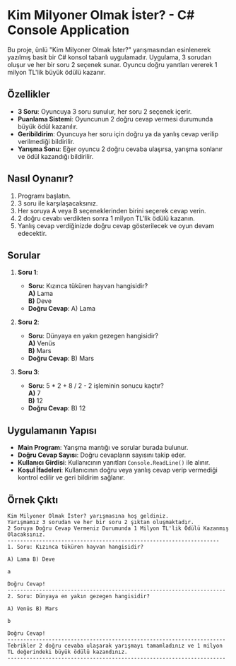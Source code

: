 # Kim Milyoner Olmak İster? - C# Console Application

Bu proje, ünlü "Kim Milyoner Olmak İster?" yarışmasından esinlenerek yazılmış basit bir C# konsol tabanlı uygulamadır. Uygulama, 3 sorudan oluşur ve her bir soru 2 seçenek sunar. Oyuncu doğru yanıtları vererek 1 milyon TL'lik büyük ödülü kazanır.

## Özellikler
- **3 Soru**: Oyuncuya 3 soru sunulur, her soru 2 seçenek içerir.
- **Puanlama Sistemi**: Oyuncunun 2 doğru cevap vermesi durumunda büyük ödül kazanılır.
- **Geribildirim**: Oyuncuya her soru için doğru ya da yanlış cevap verilip verilmediği bildirilir.
- **Yarışma Sonu**: Eğer oyuncu 2 doğru cevaba ulaşırsa, yarışma sonlanır ve ödül kazandığı bildirilir.

## Nasıl Oynanır?
1. Programı başlatın.
2. 3 soru ile karşılaşacaksınız.
3. Her soruya A veya B seçeneklerinden birini seçerek cevap verin.
4. 2 doğru cevabı verdikten sonra 1 milyon TL'lik ödülü kazanın.
5. Yanlış cevap verdiğinizde doğru cevap gösterilecek ve oyun devam edecektir.

## Sorular

1. **Soru 1**: 
   - **Soru**: Kızınca tüküren hayvan hangisidir?  
     **A)** Lama  
     **B)** Deve
   - **Doğru Cevap**: A) Lama

2. **Soru 2**: 
   - **Soru**: Dünyaya en yakın gezegen hangisidir?  
     **A)** Venüs  
     **B)** Mars
   - **Doğru Cevap**: B) Mars

3. **Soru 3**: 
   - **Soru**: 5 * 2 + 8 / 2 - 2 işleminin sonucu kaçtır?  
     **A)** 7  
     **B)** 12
   - **Doğru Cevap**: B) 12

## Uygulamanın Yapısı
- **Main Program**: Yarışma mantığı ve sorular burada bulunur.
- **Doğru Cevap Sayısı**: Doğru cevapların sayısını takip eder.
- **Kullanıcı Girdisi**: Kullanıcının yanıtları `Console.ReadLine()` ile alınır.
- **Koşul İfadeleri**: Kullanıcının doğru veya yanlış cevap verip vermediği kontrol edilir ve geri bildirim sağlanır.

## Örnek Çıktı

```text
Kim Milyoner Olmak İster? yarışmasına hoş geldiniz. 
Yarışmamız 3 sorudan ve her bir soru 2 şıktan oluşmaktadır.
2 Soruya Doğru Cevap Vermeniz Durumunda 1 Milyon TL'lik Ödülü Kazanmış Olacaksınız.
-------------------------------------------------------------------
1. Soru: Kızınca tüküren hayvan hangisidir?

A) Lama B) Deve

a

Doğru Cevap!
---------------------------------------------------------------------
2. Soru: Dünyaya en yakın gezegen hangisidir?

A) Venüs B) Mars

b

Doğru Cevap!
---------------------------------------------------------------------
Tebrikler 2 doğru cevaba ulaşarak yarışmayı tamamladınız ve 1 milyon TL değerindeki büyük ödülü kazandınız.
---------------------------------------------------------------------
